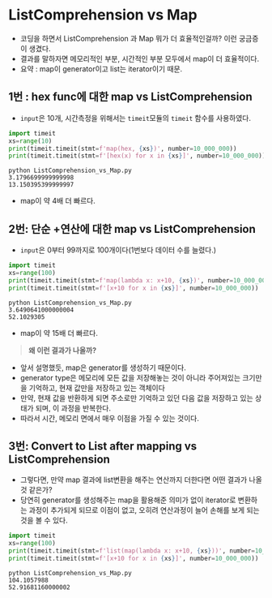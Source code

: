 # ListComprehension vs Map

- 코딩을 하면서 ListComprehension 과 Map 뭐가 더 효율적인걸까? 이런 궁금증이 생겼다.
- 결과를 말하자면 메모리적인 부분, 시간적인 부분 모두에서 map이 더 효율적이다.
- 요약 : map이 generator이고 list는 iterator이기 때문.



## 1번 : hex func에 대한 map vs ListComprehension
- `input`은 10개, 시간측정을 위해서는 `timeit`모듈의 `timeit` 함수를 사용하였다.

```python
import timeit
xs=range(10)
print(timeit.timeit(stmt=f'map(hex, {xs})', number=10_000_000))
print(timeit.timeit(stmt=f'[hex(x) for x in {xs}]', number=10_000_000))
```

```
python ListComprehension_vs_Map.py
3.1796699999999998
13.150395399999997
```
- map이 약 4배 더 빠르다.



## 2번: 단순 +연산에 대한 map vs ListComprehension
- `input`은 0부터 99까지로 100개이다(1번보다 데이터 수를 늘렸다.)
```python
import timeit
xs=range(100)
print(timeit.timeit(stmt=f'map(lambda x: x+10, {xs})', number=10_000_000))
print(timeit.timeit(stmt=f'[x+10 for x in {xs}]', number=10_000_000))
```

```
python ListComprehension_vs_Map.py
3.6490641000000004
52.1029305
```
- map이 약 15배 더 빠르다.

> **왜 이런 결과가 나올까?**
- 앞서 설명했듯, map은 generator를 생성하기 때문이다.
- generator type은 메모리에 모든 값을 저장해놓는 것이 아니라 주어져있는 크기만을 기억하고, 현재 값만을 저장하고 있는 객체이다
- 만약, 현재 값을 반환하게 되면 주소로만 기억하고 있던 다음 값을 저장하고 있는 상태가 되며, 이 과정을 반복한다.
- 따라서 시간, 메모리 면에서 매우 이점을 가질 수 있는 것이다.




## 3번: Convert to List after mapping vs ListComprehension
- 그렇다면, 만약 map 결과에 list변환을 해주는 연산까지 더한다면 어떤 결과가 나올 것 같은가?
- 당연히 generator를 생성해주는 map을 활용해준 의미가 없이 iterator로 변환하는 과정이 추가되게 되므로 이점이 없고, 오히려 연산과정이 늘어 손해를 보게 되는 것을 볼 수 있다.

```python
import timeit
xs=range(100)
print(timeit.timeit(stmt=f'list(map(lambda x: x+10, {xs}))', number=10_000_000))
print(timeit.timeit(stmt=f'[x+10 for x in {xs}]', number=10_000_000))
```

```
python ListComprehension_vs_Map.py
104.1057988
52.91681160000002
```